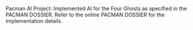 Pacman AI Project: Implemented AI for the Four Ghosts as specified in the PACMAN DOSSIER. Refer to the online PACMAN DOSSIER for the implementation details.
